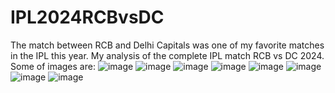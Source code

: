 # IPL2024RCBvsDC
The match between RCB and Delhi Capitals was one of my favorite matches in the IPL this year. My analysis of the complete IPL match RCB vs DC 2024.
Some of images are:
![image](https://github.com/Ravindranathkv/IPL2024RCBvsDC/assets/118389425/157f2418-c082-4e4a-a427-f7081fd928f4)
![image](https://github.com/Ravindranathkv/IPL2024RCBvsDC/assets/118389425/f3f06ac9-cb63-4f56-9229-0d0030c77dcb)
![image](https://github.com/Ravindranathkv/IPL2024RCBvsDC/assets/118389425/2c5a2623-aa0b-473d-87a0-589fa57c0ae6)
![image](https://github.com/Ravindranathkv/IPL2024RCBvsDC/assets/118389425/a34246bc-679b-4c28-8c43-b5f4d1d2d121)
![image](https://github.com/Ravindranathkv/IPL2024RCBvsDC/assets/118389425/488a9726-dbd6-4fb3-9d51-ae2c385fb142)
![image](https://github.com/Ravindranathkv/IPL2024RCBvsDC/assets/118389425/8ba73254-e44b-42b5-b8bf-7346eab04193)
![image](https://github.com/Ravindranathkv/IPL2024RCBvsDC/assets/118389425/a3ece05f-a4ca-4c26-9e27-c3374c070322)
![image](https://github.com/Ravindranathkv/IPL2024RCBvsDC/assets/118389425/9ea9acca-9e70-4835-afd4-e7fe15c33d94)
